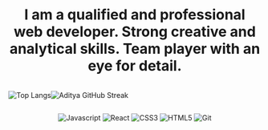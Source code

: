 <h1 align="center"> I am a qualified and professional web developer. Strong creative and analytical skills. Team player with an eye for detail. </h1>

<div style="display:flex" >
   
![Top Langs](https://github-readme-stats-git-masterrstaa-rickstaa.vercel.app/api/top-langs/?username=MostafaKhidrAce&langs_count=8&layout=compact&theme=dark)  

![Aditya GitHub Streak](https://github-readme-streak-stats.herokuapp.com/?user=MostafaKhidrAce&theme=dark)
   
</div>
<p align="center">
   <img src="https://img.shields.io/badge/JavaScript-F7DF1E?style=for-the-badge&logo=javascript&logoColor=black" alt="Javascript" />
   <img src="https://img.shields.io/badge/React-20232A?style=for-the-badge&logo=react&logoColor=61DAFB" alt="React" />
   <img src="https://img.shields.io/badge/CSS3-1572B6?style=for-the-badge&logo=css3&logoColor=white" alt="CSS3" />
   <img src="https://img.shields.io/badge/HTML5-E34F26?style=for-the-badge&logo=html5&logoColor=white" alt="HTML5" />
   <img src="https://img.shields.io/badge/git-F05032?style=for-the-badge&logo=git&logoColor=white" alt="Git" />
</p>
